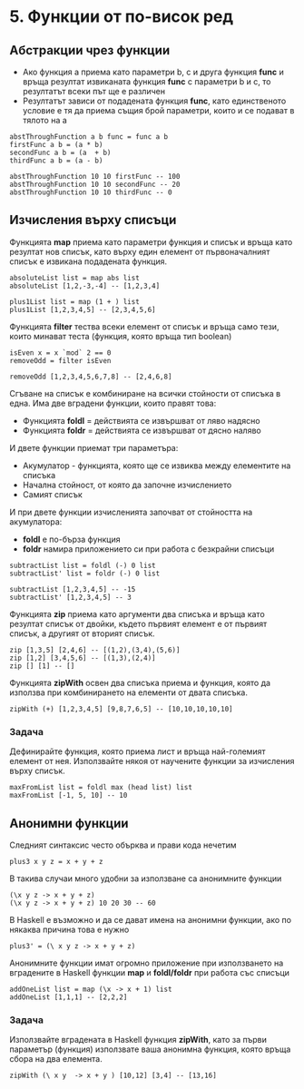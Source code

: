 # 5. Функции от по-висок ред

## Абстракции чрез функции
- Ако функция a приема като параметри b, c и друга функция **func** и връща резултат извиканата функция **func** с параметри b и c, то резултатът всеки път ще е различен
- Резултатът зависи от подадената функция **func**, като единственото условие е тя да приема същия брой параметри, които и се подават в тялото на a

```
abstThroughFunction a b func = func a b
firstFunc a b = (a * b)
secondFunc a b = (a  + b)
thirdFunc a b = (a - b)

abstThroughFunction 10 10 firstFunc -- 100
abstThroughFunction 10 10 secondFunc -- 20
abstThroughFunction 10 10 thirdFunc -- 0
```

## Изчисления върху списъци
Функцията **map** приема като параметри функция и списък и връща като резултат нов списък, като върху един елемент от първоначалният списък е извикана подадената функция.
```
absoluteList list = map abs list
absoluteList [1,2,-3,-4] -- [1,2,3,4]

plus1List list = map (1 + ) list
plus1List [1,2,3,4,5] -- [2,3,4,5,6]
```

Функцията **filter** тества всеки елемент от списък и връща само тези, които минават теста (функция, която връща тип boolean)
```
isEven x = x `mod` 2 == 0
removeOdd = filter isEven

removeOdd [1,2,3,4,5,6,7,8] -- [2,4,6,8]
```

Сгъване на списък е комбиниране на всички стойности от списъка в една. 
Има две вградени функции, които правят това:
- Функцията **foldl** = действията се извършват от ляво надясно 
- Функцията **foldr** = действията се извършват от дясно наляво

И двете функции приемат три параметъра: 
- Акумулатор - функцията, която ще се извиква между елементите на списъка
- Начална стойност, от която да започне изчислението
- Самият списък

И при двете функции изчисленията започват от стойността на акумулатора:
- **foldl** е по-бърза функция
- **foldr** намира приложението си при работа с безкрайни списъци

```
subtractList list = foldl (-) 0 list
subtractList' list = foldr (-) 0 list

subtractList [1,2,3,4,5] -- -15
subtractList' [1,2,3,4,5] -- 3
```

Функцията  **zip** приема като аргументи два списъка и връща като резултат списък от двойки, където първият елемент е от първият списък, а другият от вторият списък.
```
zip [1,3,5] [2,4,6] -- [(1,2),(3,4),(5,6)]
zip [1,2] [3,4,5,6] -- [(1,3),(2,4)]
zip [] [1] -- []
```

Функцията **zipWith** освен два списъка приема и функция, която да използва при комбинирането на елементи от двата списъка.
```
zipWith (+) [1,2,3,4,5] [9,8,7,6,5] -- [10,10,10,10,10]
```

### Задача
Дефинирайте функция, която приема лист и връща най-големият елемент от нея.
Използвайте някоя от научените функции за изчисления върху списък.
```
maxFromList list = foldl max (head list) list
maxFromList [-1, 5, 10] -- 10
```

## Анонимни функции
Следният синтаксис често обърква и прави кода нечетим
```
plus3 x y z = x + y + z
```
В такива случаи много удобни за използване са анонимните функции
```
(\x y z -> x + y + z)
(\x y z -> x + y + z) 10 20 30 -- 60
```
В Haskell е възможно и да се дават имена на анонимни функции, ако по някаква причина това е нужно
```
plus3' = (\ x y z -> x + y + z)
```
Анонимните функции имат огромно приложение при използването на вградените в Haskell функции **map** и **foldl/foldr** при работа със списъци
```
addOneList list = map (\x -> x + 1) list
addOneList [1,1,1] -- [2,2,2]
```

### Задача
Използвайте вградената в Haskell функция **zipWith**, като за първи параметър (функция) използвате ваша анонимна функция, която връща сбора на два елемента.
```
zipWith (\ x y  -> x + y ) [10,12] [3,4] -- [13,16]
```
